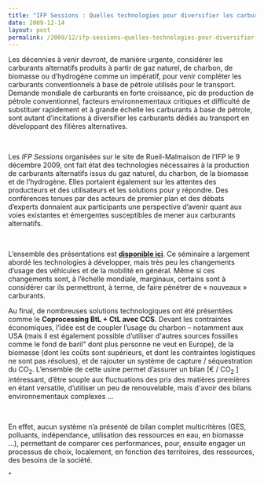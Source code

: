 ```yaml
---
title: "IFP Sessions : Quelles technologies pour diversifier les carburants dédiés au transport ?\\"\"
date: 2009-12-14
layout: post
permalink: /2009/12/ifp-sessions-quelles-technologies-pour-diversifier-les-carburants-dedies-au-transport.html
---
```


<p class="MsoNormal"><span>Les décennies à venir devront, de manière urgente, considérer les carburants alternatifs produits à partir de gaz naturel, de charbon, de biomasse ou d’hydrogène comme un impératif, pour venir compléter les carburants conventionnels à base de pétrole utilisés pour le transport. Demande mondiale de carburants en forte croissance, pic de production de pétrole conventionnel, facteurs environnementaux critiques et difficulté de substituer rapidement et à grande échelle les carburants à base de pétrole, sont autant d’incitations à diversifier les carburants dédiés au transport en développant des filières alternatives. </span></p> <p class="MsoNormal"><span></span> </p> <p class="MsoNormal"><span></span></p> <p class="MsoNormal"><span>Les <em>IFP Sessions</em> organisées sur le site de Rueil-Malmaison de l’IFP le 9 décembre 2009, ont fait état des technologies nécessaires à la production de carburants alternatifs issus du gaz naturel, du charbon, de la biomasse et de l’hydrogène. Elles portaient également sur les attentes des producteurs et des utilisateurs et les solutions pour y répondre. Des conférences tenues par des acteurs de premier plan et des débats d’experts donnaient aux participants une perspective d’avenir quant aux voies existantes et émergentes susceptibles de mener aux carburants alternatifs.</span></p> <p class="MsoNormal"><span></span> </p> <p class="MsoNormal"><span></span></p>   <!--more-->  <p class="MsoNormal"><span></span></p> <p class="MsoNormal"><span>L’ensemble des présentations est <strong><a href="http://www.ifp.fr/actualites/evenements/congres-et-conferences/organises-par-l-ifp/ifp-sessions-which-technologies-to-diversify-transportation-fuels">disponible ici</a></strong>. Ce séminaire a largement abordé les technologies à développer, mais très peu les changements d’usage des véhicules et de la mobilité en général. Même si ces changements sont, à l’échelle mondiale, marginaux, certains sont à considérer car ils permettront, à terme, de faire pénétrer de « nouveaux » carburants.</span></p> <p class="MsoNormal"><span></span></p> <p class="MsoNormal"><span></span></p> <p class="MsoNormal"><span>Au final, de nombreuses solutions technologiques ont été présentées comme le <strong>Coprocessing BtL + CtL avec CCS</strong>. Devant les contraintes économiques, l’idée est de coupler l’usage du charbon – notamment aux USA (mais il est également possible d’utiliser d'autres sources fossilles comme le fond de baril" dont plus personne ne veut en Europe), de la biomasse (dont les coûts sont supérieurs, et dont les contraintes logistiques ne sont pas résolues), et de rajouter un système de capture / séquestration du CO<sub>2</sub>. L’ensemble de cette usine permet d’assurer un bilan [€ / CO<sub>2</sub> ] intéressant, d’être souple aux fluctuations des prix des matières premières en étant versatile, d’utiliser un peu de renouvelable, mais d'avoir des bilans environnementaux complexes ...</span></p> <p class=""MsoNormal""><span></span> </p> <p class=""MsoNormal""><span></span></p> <p class=""MsoNormal""><span></span></p> <p class=""MsoNormal""><span>En effet, aucun système n’a présenté de bilan complet multicritères (GES, polluants, indépendance, utilisation des ressources en eau, en biomasse …), permettant de comparer ces performances, pour, ensuite engager un processus de choix, localement, en fonction des territoires, des ressources, des besoins de la société.</span></p>"
